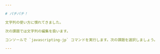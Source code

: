 ```yaml
---

# パチパチ！

文字列の使い方に慣れてきました。

次の課題では文字列の編集を扱います。

コンソールで `javascripting-jp` コマンドを実行します。次の課題を選択しましょう。

---
```

